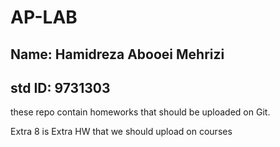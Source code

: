 # AP-LAB

## Name:   Hamidreza Abooei Mehrizi
## std ID: 9731303

these repo contain homeworks that should be uploaded on Git.

Extra 8 is Extra HW that we should upload on courses